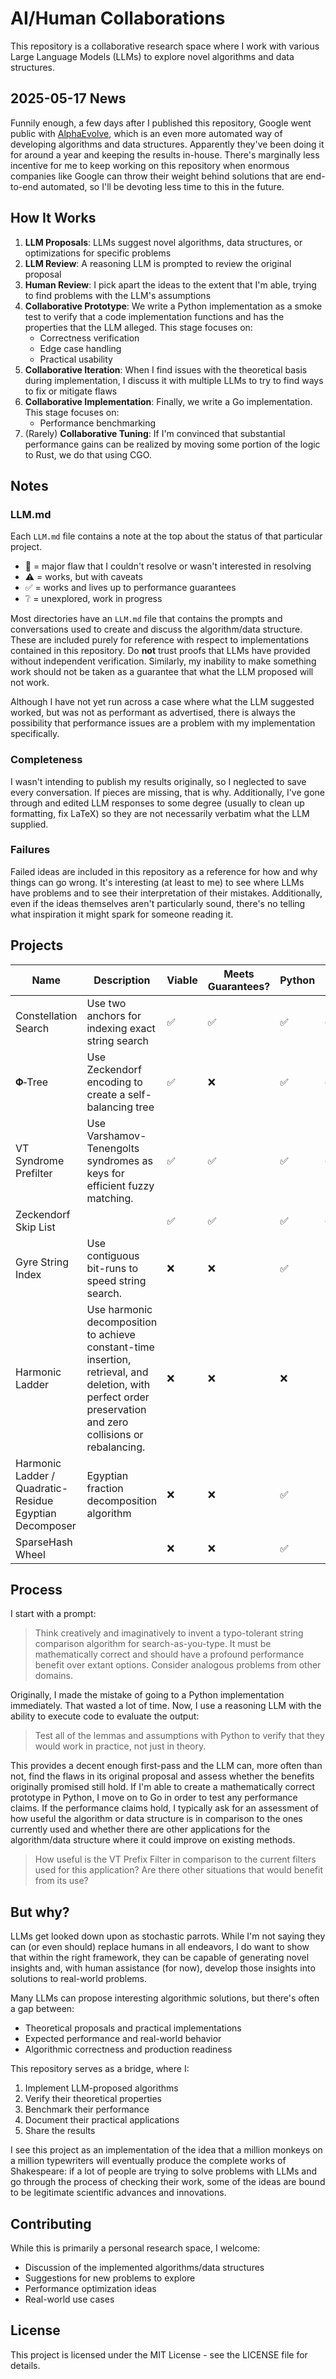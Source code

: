 # AI/Human Collaborations

This repository is a collaborative research space where I work with various Large Language Models (LLMs) to explore novel algorithms and data structures.

## 2025-05-17 News

Funnily enough, a few days after I published this repository, Google went public with [AlphaEvolve](https://deepmind.google/discover/blog/alphaevolve-a-gemini-powered-coding-agent-for-designing-advanced-algorithms/), which is an even more automated way of developing algorithms and data structures. Apparently they've been doing it for around a year and keeping the results in-house. There's marginally less incentive for me to keep working on this repository when enormous companies like Google can throw their weight behind solutions that are end-to-end automated, so I'll be devoting less time to this in the future.

## How It Works

1. **LLM Proposals**: LLMs suggest novel algorithms, data structures, or optimizations for specific problems
2. **LLM Review**: A reasoning LLM is prompted to review the original proposal
3. **Human Review**: I pick apart the ideas to the extent that I'm able, trying to find problems with the LLM's assumptions
4. **Collaborative Prototype**: We write a Python implementation as a smoke test to verify that a code implementation functions and has the properties that the LLM alleged. This stage focuses on:
   - Correctness verification
   - Edge case handling
   - Practical usability
5. **Collaborative Iteration**: When I find issues with the theoretical basis during implementation, I discuss it with multiple LLMs to try to find ways to fix or mitigate flaws
6. **Collaborative Implementation**: Finally, we write a Go implementation. This stage focuses on:
   - Performance benchmarking
7. (Rarely) **Collaborative Tuning**: If I'm convinced that substantial performance gains can be realized by moving some portion of the logic to Rust, we do that using CGO.

## Notes

### LLM.md

Each `LLM.md` file contains a note at the top about the status of that particular project.

* 🚫 = major flaw that I couldn't resolve or wasn't interested in resolving
* ⚠️ = works, but with caveats
* ✅ = works and lives up to performance guarantees
* ❔ = unexplored, work in progress

Most directories have an `LLM.md` file that contains the prompts and conversations used to create and discuss the algorithm/data structure. These are included purely for reference with respect to implementations contained in this repository. Do **not** trust proofs that LLMs have provided without independent verification. Similarly, my inability to make something work should not be taken as a guarantee that what the LLM proposed will not work.

Although I have not yet run across a case where what the LLM suggested worked, but was not as performant as advertised, there is always the possibility that performance issues are a problem with my implementation specifically.

### Completeness

I wasn't intending to publish my results originally, so I neglected to save every conversation. If pieces are missing, that is why. Additionally, I've gone through and edited LLM responses to some degree (usually to clean up formatting, fix LaTeX) so they are not necessarily verbatim what the LLM supplied.

### Failures

Failed ideas are included in this repository as a reference for how and why things can go wrong. It's interesting (at least to me) to see where LLMs have problems and to see their interpretation of their mistakes. Additionally, even if the ideas themselves aren't particularly sound, there's no telling what inspiration it might spark for someone reading it.

## Projects

| Name | Description | Viable | Meets Guarantees? | Python | Go | Rust |
| ---- | ----------- | ------ | ------ | --- | --- | --- |
| Constellation Search | Use two anchors for indexing exact string search | ✅ | ✅ | ✅ | ✅ | ✅ |
| 𝚽‑Tree | Use Zeckendorf encoding to create a self-balancing tree | ✅ | ❌ | ✅ | ✅ | ❌ |
| VT Syndrome Prefilter | Use Varshamov-Tenengolts syndromes as keys for efficient fuzzy matching. | ✅ | ✅ | ✅ | ✅ | ❌ |
| Zeckendorf Skip List |  | ✅ | ✅ | ✅ | ✅ | ❌ |
| Gyre String Index | Use contiguous bit-runs to speed string search. | ❌ | ❌ | ✅ | ❌ | ❌ |
| Harmonic Ladder | Use harmonic decomposition to achieve constant-time insertion, retrieval, and deletion, with perfect order preservation and zero collisions or rebalancing.| ❌ | ❌ | ❌ | ❌ | ❌ |
| Harmonic Ladder / Quadratic-Residue Egyptian Decomposer | Egyptian fraction decomposition algorithm | ❌ | ❌ | ✅ | ❌ | ❌ |
| SparseHash Wheel |  | ❌ | ❌ | ✅ | ❌ | ❌ |

## Process

I start with a prompt:

>Think creatively and imaginatively to invent a typo-tolerant string comparison algorithm for search-as-you-type. It must be mathematically correct and should have a profound performance benefit over extant options. Consider analogous problems from other domains.

Originally, I made the mistake of going to a Python implementation immediately. That wasted a lot of time. Now, I use a reasoning LLM with the ability to execute code to evaluate the output:

>Test all of the lemmas and assumptions with Python to verify that they would work in practice, not just in theory.

This provides a decent enough first-pass and the LLM can, more often than not, find the flaws in its original proposal and assess whether the benefits originally promised still hold. If I'm able to create a mathematically correct prototype in Python, I move on to Go in order to test any performance claims. If the performance claims hold, I typically ask for an assessment of how useful the algorithm or data structure is in comparison to the ones currently used and whether there are other applications for the algorithm/data structure where it could improve on existing methods.

>How useful is the VT Prefix Filter in comparison to the current filters used for this application? Are there other situations that would benefit from its use?

## But why?

LLMs get looked down upon as stochastic parrots. While I'm not saying they can (or even should) replace humans in all endeavors, I do want to show that within the right framework, they can be capable of generating novel insights and, with human assistance (for now), develop those insights into solutions to real-world problems.

Many LLMs can propose interesting algorithmic solutions, but there's often a gap between:
- Theoretical proposals and practical implementations
- Expected performance and real-world behavior
- Algorithmic correctness and production readiness

This repository serves as a bridge, where I:
1. Implement LLM-proposed algorithms
2. Verify their theoretical properties
3. Benchmark their performance
4. Document their practical applications
5. Share the results

I see this project as an implementation of the idea that a million monkeys on a million typewriters will eventually produce the complete works of Shakespeare: if a lot of people are trying to solve problems with LLMs and go through the process of checking their work, some of the ideas are bound to be legitimate scientific advances and innovations.

## Contributing

While this is primarily a personal research space, I welcome:
- Discussion of the implemented algorithms/data structures
- Suggestions for new problems to explore
- Performance optimization ideas
- Real-world use cases

## License

This project is licensed under the MIT License - see the LICENSE file for details.
